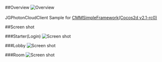 ##Overview
![Overview](http://i.imgur.com/7AtzFCk.png)<br/><br/>
JGPhotonCloudClient Sample for [CMMSimpleFramework(Cocos2d v2.1-rc0)](https://github.com/kimbobv22/CMMSimpleFramework)

##Screen shot

###Starter(Login)
![Screen shot](http://i.imgur.com/JZDgPdG.png)

###Lobby
![Screen shot](http://i.imgur.com/YNuA4Sf.png)

###Room
![Screen shot](http://i.imgur.com/75AhBNE.png)
